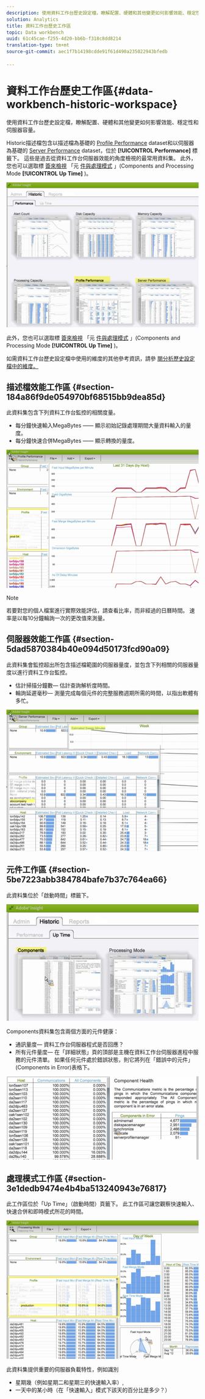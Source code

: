 ```yaml
---
description: 使用資料工作台歷史設定檔，瞭解配置、硬體和其他變更如何影響效能、穩定性和伺服器容量。
solution: Analytics
title: 資料工作台歷史工作區
topic: Data workbench
uuid: 61c45cae-f255-4d20-bb6b-f318c8dd8214
translation-type: tm+mt
source-git-commit: aec1f7b14198cdde91f61d490a235022943bfedb

---
```



# 資料工作台歷史工作區{#data-workbench-historic-workspace}

使用資料工作台歷史設定檔，瞭解配置、硬體和其他變更如何影響效能、穩定性和伺服器容量。

Historic描述檔包含以描述檔為基礎的 [Profile Performance](../../../home/monitoring-installation/monitoring-profiles/monitoring-historical-using.md#section-184a86f9de054970bf68515bb9dea85d) dataset和以伺服器為基礎的 [Server Performance](../../../home/monitoring-installation/monitoring-profiles/monitoring-historical-using.md#section-5dad5870384b40e094d50173fcd90a09) dataset，位於 **[!UICONTROL Performance]** 標籤下。 這些是過去從資料工作台伺服器效能的角度檢視的最常用資料集。 此外，您也可以選取標 [簽來檢視](../../../home/monitoring-installation/monitoring-profiles/monitoring-historical-using.md#section-5be7223abb384784bafe7b37c764ea66) 「元 [件與處理模式](../../../home/monitoring-installation/monitoring-profiles/monitoring-historical-using.md#section-5be7223abb384784bafe7b37c764ea66) 」(Components and Processing Mode **[!UICONTROL Up Time]** )。

![](assets/Historic_Performance.png)

此外，您也可以選取標 [簽來檢視](../../../home/monitoring-installation/monitoring-profiles/monitoring-historical-using.md#section-5be7223abb384784bafe7b37c764ea66) 「元 [件與處理模式](../../../home/monitoring-installation/monitoring-profiles/monitoring-historical-using.md#section-5be7223abb384784bafe7b37c764ea66) 」(Components and Processing Mode **[!UICONTROL Up Time]** )。

如需資料工作台歷史設定檔中使用的維度的其他參考資訊，請參 [閱分析歷史設定檔中的維度。](../../../home/monitoring-installation/monitoring-appendix/monitoring-historical.md#concept-a42837c9c9274f83ad5bc5a6720f02b0)

## 描述檔效能工作區 {#section-184a86f9de054970bf68515bb9dea85d}

此資料集包含下列資料工作台監控的相關度量。

* 每分鐘快速輸入MegaBytes —— 顯示初始記錄處理期間大量資料輸入的量度。
* 每分鐘快速合併MegaBytes —— 顯示轉換的量度。

![](assets/Historic_Profile_Performance.png)

>[!NOTE]
>
>若要對您的個人檔案進行實際效能評估，請查看比率，而非經過的日曆時間。 速率是以每10分鐘輪詢一次的更改值來測量。

## 伺服器效能工作區 {#section-5dad5870384b40e094d50173fcd90a09}

此資料集會監控超出所包含描述檔範圍的伺服器量度，並包含下列相關的伺服器量度以進行資料工作台監控。

* 估計掃描分鐘數— 估計查詢解析度時間。
* 輪詢延遲毫秒— 測量完成每個元件的完整服務週期所需的時間，以指出軟體有多忙。

![](assets/Historic_Server_Performance.png)

## 元件工作區 {#section-5be7223abb384784bafe7b37c764ea66}

此資料集位於「啟動時間」標籤下。

![](assets/Up_Time.png)

Components資料集包含兩個方面的元件健康：

* 通訊量度— 資料工作台伺服器程式是否回應？
* 所有元件量度— 在「詳細狀態」頁的頂部是主機在資料工作台伺服器進程中服務的元件清單。 如果任何元件處於錯誤狀態，則它將列在「錯誤中的元件」(Components in Error)表格下。

![](assets/Up_Time_components.png)

## 處理模式工作區 {#section-3e1dedb9474e4b4ba513240943e76817}

此工作區位於「Up Time」（啟動時間）頁籤下。 此工作區可讓您觀察快速輸入、快速合併和即時模式所花的時間。

![](assets/Up_Time_Processing_mode.png)

此資料集提供重要的伺服器負載特性，例如識別

* 星期幾（例如星期二和星期三的快速輸入率）,
* 一天中的某小時（在「快速輸入」模式下該天的百分比是多少？）


